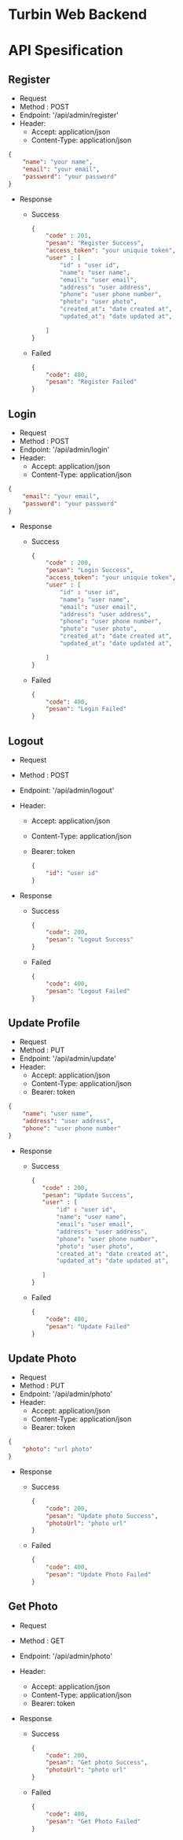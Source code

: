 # Turbin Web Backend

# API Spesification

## Register

-   Request
-   Method : POST
-   Endpoint: '/api/admin/register'
-   Header:
    -   Accept: application/json
    -   Content-Type: application/json

```json
{
    "name": "your name",
    "email": "your email",
    "password": "your password"
}
```

-   Response

    -   Success

        ```json
        {
            "code" : 201,
            "pesan": "Register Success",
            "access_token": "your uniquie token",
            "user" : [
                "id" : "user id",
                "name": "user name",
                "email": "user email",
                "address": "user address",
                "phone": "user phone number",
                "photo": "user photo",
                "created_at": "date created at",
                "updated_at": "date updated at",

            ]
        }
        ```

    -   Failed
        ```json
        {
            "code": 400,
            "pesan": "Register Failed"
        }
        ```

## Login

-   Request
-   Method : POST
-   Endpoint: '/api/admin/login'
-   Header:
    -   Accept: application/json
    -   Content-Type: application/json

```json
{
    "email": "your email",
    "password": "your password"
}
```

-   Response

    -   Success

        ```json
        {
            "code" : 200,
            "pesan": "Login Success",
            "access_token": "your uniquie token",
            "user" : [
                "id" : "user id",
                "name": "user name",
                "email": "user email",
                "address": "user address",
                "phone": "user phone number",
                "photo": "user photo",
                "created_at": "date created at",
                "updated_at": "date updated at",

            ]
        }
        ```

    -   Failed
        ```json
        {
            "code": 400,
            "pesan": "Login Failed"
        }
        ```

## Logout

-   Request
-   Method : POST
-   Endpoint: '/api/admin/logout'
-   Header:

    -   Accept: application/json
    -   Content-Type: application/json
    -   Bearer: token

        ```json
        {
            "id": "user id"
        }
        ```

-   Response
    -   Success
        ```json
        {
            "code": 200,
            "pesan": "Logout Success"
        }
        ```
    -   Failed
        ```json
        {
            "code": 400,
            "pesan": "Logout Failed"
        }
        ```

## Update Profile

-   Request
-   Method : PUT
-   Endpoint: '/api/admin/update'
-   Header:
    -   Accept: application/json
    -   Content-Type: application/json
    -   Bearer: token

```json
{
    "name": "user name",
    "address": "user address",
    "phone": "user phone number"
}
```

-   Response

    -   Success

        ```json
        {
           "code" : 200,
           "pesan": "Update Success",
           "user" : [
               "id" : "user id",
               "name": "user name",
               "email": "user email",
               "address": "user address",
               "phone": "user phone number",
               "photo": "user photo",
               "created_at": "date created at",
               "updated_at": "date updated at",

           ]
        }
        ```

    -   Failed
        ```json
        {
            "code": 400,
            "pesan": "Update Failed"
        }
        ```

## Update Photo

-   Request
-   Method : PUT
-   Endpoint: '/api/admin/photo'
-   Header:
    -   Accept: application/json
    -   Content-Type: application/json
    -   Bearer: token

```json
{
    "photo": "url photo"
}
```

-   Response

    -   Success

        ```json
        {
            "code": 200,
            "pesan": "Update photo Success",
            "photoUrl": "photo url"
        }
        ```

    -   Failed
        ```json
        {
            "code": 400,
            "pesan": "Update Photo Failed"
        }
        ```

## Get Photo

-   Request
-   Method : GET
-   Endpoint: '/api/admin/photo'
-   Header:
    -   Accept: application/json
    -   Content-Type: application/json
    -   Bearer: token


-   Response

    -   Success

        ```json
        {
            "code": 200,
            "pesan": "Get photo Success",
            "photoUrl": "photo url"
        }
        ```

    -   Failed
        ```json
        {
            "code": 400,
            "pesan": "Get Photo Failed"
        }
        ```
